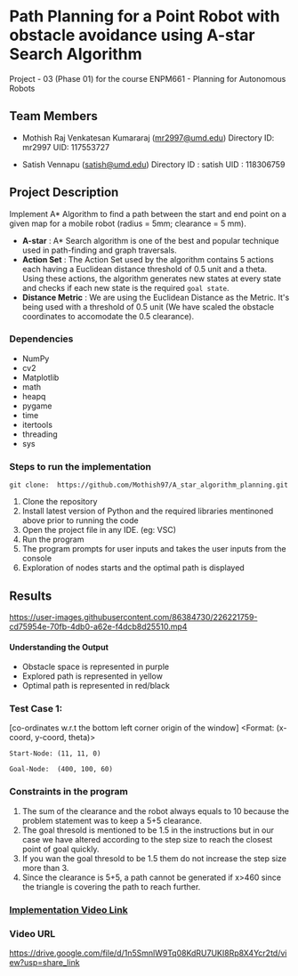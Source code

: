# Path Planning for a Point Robot with obstacle avoidance using A-star Search Algorithm
Project - 03 (Phase 01) for the course ENPM661 - Planning for Autonomous Robots

## Team Members
- Mothish Raj Venkatesan Kumararaj (mr2997@umd.edu)   Directory ID: mr2997    UID: 117553727 


- Satish Vennapu (satish@umd.edu)    Directory ID : satish     UID : 118306759

## Project Description
Implement A* Algorithm to find a path between the start and end point on a given map for a mobile
robot (radius = 5mm; clearance = 5 mm).

* **A-star** : A* Search algorithm is one of the best and popular technique used in path-finding and graph traversals.
* **Action Set** : The Action Set used by the algorithm contains 5 actions each having a Euclidean distance threshold of 0.5 unit and a theta. Using these actions, the algorithm generates new states at every state and checks if each new state is the required `goal state`.
* **Distance Metric** : We are using the Euclidean Distance as the Metric. It's being used with a threshold of 0.5 unit (We have scaled the obstacle coordinates to accomodate the 0.5 clearance).



### Dependencies

* NumPy
* cv2
* Matplotlib
* math
* heapq
* pygame
* time
* itertools
* threading
* sys




### Steps to run the implementation
```
git clone:  https://github.com/Mothish97/A_star_algorithm_planning.git
```
1. Clone the repository
2. Install latest version of Python and the required libraries mentinoned above prior to running the code
3. Open the project file in any IDE. (eg: VSC)
4. Run the program
5. The program prompts for user inputs and takes the user inputs from the console
6. Exploration of nodes starts and the optimal path is displayed

## Results



https://user-images.githubusercontent.com/86384730/226221759-cd75954e-70fb-4db0-a62e-f4dcb8d25510.mp4


#### Understanding the Output 

- Obstacle space is represented in purple
- Explored path is represented in yellow
- Optimal path is represented in red/black

### Test Case 1: 
  [co-ordinates w.r.t the bottom left corner origin of the window] 
	<Format: (x-coord, y-coord, theta)> 
	
	Start-Node: (11, 11, 0)

	Goal-Node:  (400, 100, 60)

### Constraints in the program
1. The sum of the clearance and the robot always equals to 10 because the problem statement was to keep a 5+5 clearance. 
2. The goal thresold is mentioned to be 1.5 in the instructions but in our case we have altered according to the step size to reach the closest point of goal quickly. 
3. If you wan the goal thresold to be 1.5 them do not increase the step size more than 3.
4. Since the clearance is 5+5, a path cannot be generated if x>460 since the triangle is covering the path to reach further.



### [Implementation Video Link](https://drive.google.com/file/d/1n5SmnlW9Tq08KdRU7UKI8Rp8X4Ycr2td/view?usp=share_link)
### Video URL
https://drive.google.com/file/d/1n5SmnlW9Tq08KdRU7UKI8Rp8X4Ycr2td/view?usp=share_link
